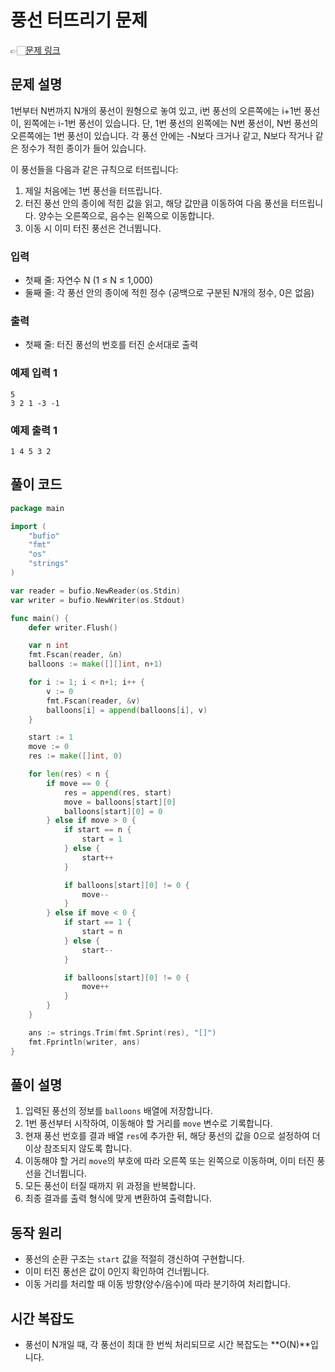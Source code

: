 # 풍선 터뜨리기 문제
👉🏻[문제 링크](https://www.acmicpc.net/problem/2346)

## 문제 설명

1번부터 N번까지 N개의 풍선이 원형으로 놓여 있고, i번 풍선의 오른쪽에는 i+1번 풍선이, 왼쪽에는 i-1번 풍선이 있습니다. 단, 1번 풍선의 왼쪽에는 N번 풍선이, N번 풍선의 오른쪽에는 1번 풍선이 있습니다. 각 풍선 안에는 -N보다 크거나 같고, N보다 작거나 같은 정수가 적힌 종이가 들어 있습니다. 

이 풍선들을 다음과 같은 규칙으로 터뜨립니다:

1. 제일 처음에는 1번 풍선을 터뜨립니다.
2. 터진 풍선 안의 종이에 적힌 값을 읽고, 해당 값만큼 이동하여 다음 풍선을 터뜨립니다. 양수는 오른쪽으로, 음수는 왼쪽으로 이동합니다.
3. 이동 시 이미 터진 풍선은 건너뜁니다.

### 입력

- 첫째 줄: 자연수 N (1 ≤ N ≤ 1,000)
- 둘째 줄: 각 풍선 안의 종이에 적힌 정수 (공백으로 구분된 N개의 정수, 0은 없음)

### 출력

- 첫째 줄: 터진 풍선의 번호를 터진 순서대로 출력

### 예제 입력 1

```text
5
3 2 1 -3 -1
```

### 예제 출력 1

```text
1 4 5 3 2
```

## 풀이 코드

```go
package main

import (
	"bufio"
	"fmt"
	"os"
	"strings"
)

var reader = bufio.NewReader(os.Stdin)
var writer = bufio.NewWriter(os.Stdout)

func main() {
	defer writer.Flush()

	var n int
	fmt.Fscan(reader, &n)
	balloons := make([][]int, n+1)

	for i := 1; i < n+1; i++ {
		v := 0
		fmt.Fscan(reader, &v)
		balloons[i] = append(balloons[i], v)
	}

	start := 1
	move := 0
	res := make([]int, 0)

	for len(res) < n {
		if move == 0 {
			res = append(res, start)
			move = balloons[start][0]
			balloons[start][0] = 0
		} else if move > 0 {
			if start == n {
				start = 1
			} else {
				start++
			}

			if balloons[start][0] != 0 {
				move--
			}
		} else if move < 0 {
			if start == 1 {
				start = n
			} else {
				start--
			}

			if balloons[start][0] != 0 {
				move++
			}
		}
	}

	ans := strings.Trim(fmt.Sprint(res), "[]")
	fmt.Fprintln(writer, ans)
}
```

## 풀이 설명

1. 입력된 풍선의 정보를 `balloons` 배열에 저장합니다.
2. 1번 풍선부터 시작하여, 이동해야 할 거리를 `move` 변수로 기록합니다.
3. 현재 풍선 번호를 결과 배열 `res`에 추가한 뒤, 해당 풍선의 값을 0으로 설정하여 더 이상 참조되지 않도록 합니다.
4. 이동해야 할 거리 `move`의 부호에 따라 오른쪽 또는 왼쪽으로 이동하며, 이미 터진 풍선을 건너뜁니다.
5. 모든 풍선이 터질 때까지 위 과정을 반복합니다.
6. 최종 결과를 출력 형식에 맞게 변환하여 출력합니다.

## 동작 원리

- 풍선의 순환 구조는 `start` 값을 적절히 갱신하여 구현합니다.
- 이미 터진 풍선은 값이 0인지 확인하여 건너뜁니다.
- 이동 거리를 처리할 때 이동 방향(양수/음수)에 따라 분기하여 처리합니다.

## 시간 복잡도

- 풍선이 N개일 때, 각 풍선이 최대 한 번씩 처리되므로 시간 복잡도는 **O(N)**입니다.

